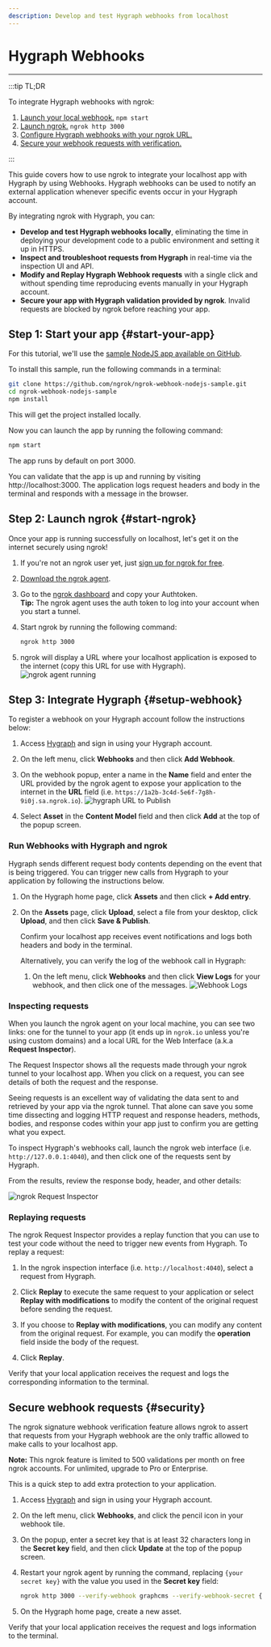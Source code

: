 ```yaml
---
description: Develop and test Hygraph webhooks from localhost
---
```


# Hygraph Webhooks
------------

:::tip TL;DR

To integrate Hygraph webhooks with ngrok:
1. [Launch your local webhook.](#start-your-app) `npm start`
1. [Launch ngrok.](#start-ngrok) `ngrok http 3000`
1. [Configure Hygraph webhooks with your ngrok URL.](#setup-webhook)
1. [Secure your webhook requests with verification.](#security)

:::


This guide covers how to use ngrok to integrate your localhost app with Hygraph by using Webhooks.
Hygraph webhooks can be used to notify an external application whenever specific events occur in your Hygraph account. 

By integrating ngrok with Hygraph, you can:

- **Develop and test Hygraph webhooks locally**, eliminating the time in deploying your development code to a public environment and setting it up in HTTPS.
- **Inspect and troubleshoot requests from Hygraph** in real-time via the inspection UI and API.
- **Modify and Replay Hygraph Webhook requests** with a single click and without spending time reproducing events manually in your Hygraph account.
- **Secure your app with Hygraph validation provided by ngrok**. Invalid requests are blocked by ngrok before reaching your app.


## **Step 1**: Start your app {#start-your-app}

For this tutorial, we'll use the [sample NodeJS app available on GitHub](https://github.com/ngrok/ngrok-webhook-nodejs-sample). 

To install this sample, run the following commands in a terminal:

```bash
git clone https://github.com/ngrok/ngrok-webhook-nodejs-sample.git
cd ngrok-webhook-nodejs-sample
npm install
```

This will get the project installed locally.

Now you can launch the app by running the following command: 

```bash
npm start
```

The app runs by default on port 3000. 

You can validate that the app is up and running by visiting http://localhost:3000. The application logs request headers and body in the terminal and responds with a message in the browser.


## **Step 2**: Launch ngrok {#start-ngrok}

Once your app is running successfully on localhost, let's get it on the internet securely using ngrok! 

1. If you're not an ngrok user yet, just [sign up for ngrok for free](https://ngrok.com/signup).

1. [Download the ngrok agent](https://ngrok.com/download).

1. Go to the [ngrok dashboard](https://dashboard.ngrok.com) and copy your Authtoken. <br />
    **Tip:** The ngrok agent uses the auth token to log into your account when you start a tunnel.
    
1. Start ngrok by running the following command:
    ```bash
    ngrok http 3000
    ```

1. ngrok will display a URL where your localhost application is exposed to the internet (copy this URL for use with Hygraph).
    ![ngrok agent running](/img/integrations/launch_ngrok_tunnel.png)


## **Step 3**: Integrate Hygraph {#setup-webhook}

To register a webhook on your Hygraph account follow the instructions below:

1. Access [Hygraph](https://app.hygraph.com/) and sign in using your Hygraph account.

1. On the left menu, click **Webhooks** and then click **Add Webhook**.

1. On the webhook popup, enter a name in the **Name** field and enter the URL provided by the ngrok agent to expose your application to the internet in the **URL** field (i.e. `https://1a2b-3c4d-5e6f-7g8h-9i0j.sa.ngrok.io`).
    ![hygraph URL to Publish](img/ngrok_url_configuration_hygraph.png)

1. Select **Asset** in the **Content Model** field and then click **Add** at the top of the popup screen.


### Run Webhooks with Hygraph and ngrok

Hygraph sends different request body contents depending on the event that is being triggered.
You can trigger new calls from Hygraph to your application by following the instructions below.

1. On the Hygraph home page, click **Assets** and then click **+ Add entry**.

1. On the **Assets** page, click **Upload**, select a file from your desktop, click **Upload**, and then click **Save & Publish**.

    Confirm your localhost app receives event notifications and logs both headers and body in the terminal.

    Alternatively, you can verify the log of the webhook call in Hygraph:

    1. On the left menu, click **Webhooks** and then click **View Logs** for your webhook, and then click one of the messages.
        ![Webhook Logs](img/ngrok_logs_hygraph.png)


### Inspecting requests

When you launch the ngrok agent on your local machine, you can see two links: one for the tunnel to your app (it ends up in `ngrok.io` unless you're using custom domains) and a local URL for the Web Interface (a.k.a **Request Inspector**).

The Request Inspector shows all the requests made through your ngrok tunnel to your localhost app. When you click on a request, you can see details of both the request and the response.

Seeing requests is an excellent way of validating the data sent to and retrieved by your app via the ngrok tunnel. That alone can save you some time dissecting and logging HTTP request and response headers, methods, bodies, and response codes within your app just to confirm you are getting what you expect.

To inspect Hygraph's webhooks call, launch the ngrok web interface (i.e. `http://127.0.0.1:4040`), and then click one of the requests sent by Hygraph.

From the results, review the response body, header, and other details:

![ngrok Request Inspector](img/ngrok_introspection_hygraph_webhooks.png)


### Replaying requests

The ngrok Request Inspector provides a replay function that you can use to test your code without the need to trigger new events from Hygraph. To replay a request:

1. In the ngrok inspection interface (i.e. `http://localhost:4040`), select a request from Hygraph.

1. Click **Replay** to execute the same request to your application or select **Replay with modifications** to modify the content of the original request before sending the request.

1. If you choose to **Replay with modifications**, you can modify any content from the original request. For example, you can modify the **operation** field inside the body of the request.

1. Click **Replay**.

Verify that your local application receives the request and logs the corresponding information to the terminal.


## Secure webhook requests {#security}

The ngrok signature webhook verification feature allows ngrok to assert that requests from your Hygraph webhook are the only traffic allowed to make calls to your localhost app.

**Note:** This ngrok feature is limited to 500 validations per month on free ngrok accounts. For unlimited, upgrade to Pro or Enterprise.

This is a quick step to add extra protection to your application.

1. Access [Hygraph](https://app.hygraph.com/) and sign in using your Hygraph account.

1. On the left menu, click **Webhooks**, and click the pencil icon in your webhook tile.

1. On the popup, enter a secret key that is at least 32 characters long in the **Secret key** field, and then click **Update** at the top of the popup screen.

1. Restart your ngrok agent by running the command, replacing `{your secret key}` with the value you used in the **Secret key** field:
    ```bash
    ngrok http 3000 --verify-webhook graphcms --verify-webhook-secret {your secret key}
    ```

1. On the Hygraph home page, create a new asset.

Verify that your local application receives the request and logs information to the terminal.
